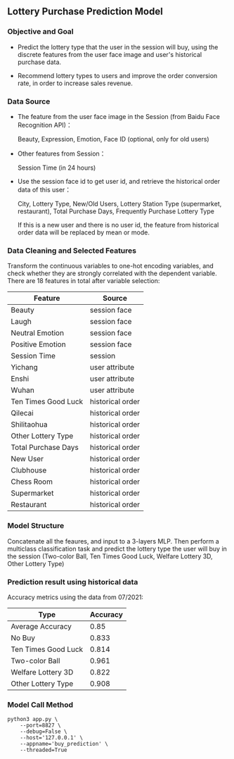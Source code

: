 ## Lottery Purchase Prediction Model

### Objective and Goal

* Predict the lottery type that the user in the session will buy, using the discrete features from the user face image and user's historical purchase data.  

* Recommend lottery types to users and improve the order conversion rate, in order to increase sales revenue.

### Data Source

* The feature from the user face image in the Session (from Baidu Face Recognition API)： 
    
    Beauty, Expression, Emotion, Face ID (optional, only for old users)

* Other features from Session：
     
    Session Time (in 24 hours)

* Use the session face id to get user id, and retrieve the historical order data of this user： 
    
    City, Lottery Type, New/Old Users, Lottery Station Type (supermarket, restaurant), Total Purchase Days, Frequently Purchase Lottery Type
    
    If this is a new user and there is no user id, the feature from historical order data will be replaced by mean or mode.


### Data Cleaning and Selected Features

Transform the continuous variables to one-hot encoding variables, and check whether they are strongly correlated with the dependent variable. There are 18 features in total after variable selection:
    
  
|  Feature   | Source  |
|  ----  | ----  |
| Beauty  | session face |
| Laugh  | session face |
| Neutral Emotion  | session face |
| Positive Emotion  | session face |
| Session Time  | session |
| Yichang  | user attribute |
| Enshi  | user attribute |
| Wuhan  | user attribute |
| Ten Times Good Luck  | historical order |
| Qilecai  | historical order |
| Shilitaohua  | historical order |
| Other Lottery Type  | historical order |
| Total Purchase Days  | historical order |
| New User  | historical order |
| Clubhouse  | historical order |
| Chess Room  | historical order |
| Supermarket  | historical order |
| Restaurant  | historical order |

### Model Structure

Concatenate all the feaures, and input to a 3-layers MLP. Then perform a multiclass classification task and predict the lottery type the user will buy in the session (Two-color Ball, Ten Times Good Luck, Welfare Lottery 3D, Other Lottery Type)

### Prediction result using historical data

Accuracy metrics using the data from 07/2021:

| Type | Accuracy |
| ---- | ---- |
| Average Accuracy | 0.85 |
| No Buy | 0.833 |
| Ten Times Good Luck | 0.814 |
| Two-color Ball | 0.961 |
| Welfare Lottery 3D | 0.822 |
| Other Lottery Type | 0.908 |


### Model Call Method
```
python3 app.py \
    --port=8827 \
    --debug=False \
    --host='127.0.0.1' \
    --appname='buy_prediction' \
    --threaded=True
```

